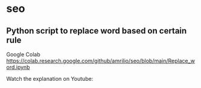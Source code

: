 # seo
## Python script to replace word based on certain rule
Google Colab
https://colab.research.google.com/github/amrilio/seo/blob/main/Replace_word.ipynb

Watch the explanation on Youtube:
